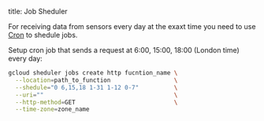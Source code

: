 title: Job Sheduler

For receiving data from sensors every day at the exaxt time you need to use [Cron](https://en.wikipedia.org/wiki/Cron) to shedule jobs.



Setup cron job that sends a request at 6:00, 15:00, 18:00 (London time) every day:

```bash
gcloud sheduler jobs create http fucntion_name \
  --location=path_to_function                  \
  --shedule="0 6,15,18 1-31 1-12 0-7"          \
  --uri=""                                     \
  --http-method=GET                            \
  --time-zone=zone_name                       
```
